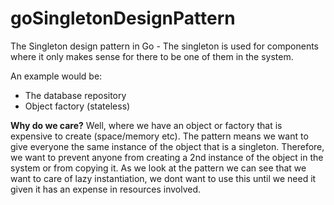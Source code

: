 # goSingletonDesignPattern

The Singleton design pattern in Go - The singleton is used for components where it only makes sense for there to be one of them in the system.

An example would be:

- The database repository
- Object factory (stateless)

**Why do we care?** Well, where we have an object or factory that is expensive to create (space/memory etc). The pattern means we want to give everyone the same instance of the object that is a singleton. Therefore, we want to prevent anyone from creating a 2nd instance of the object in the system or from copying it. As we look at the pattern we can see that we want to care of lazy instantiation, we dont want to use this until we need it given it has an expense in resources involved.
